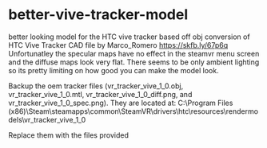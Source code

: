 # better-vive-tracker-model
better looking model for the HTC vive tracker based off obj conversion of HTC Vive Tracker CAD file by Marco_Romero https://skfb.ly/67p6q
Unfortunatley the specular maps have no effect in the steamvr menu screen and the diffuse maps look very flat. There seems to be only ambient lighting so its pretty limiting on how good you can make the model look. 

Backup the oem tracker files (vr_tracker_vive_1_0.obj, vr_tracker_vive_1_0.mtl, vr_tracker_vive_1_0_diff.png, and vr_tracker_vive_1_0_spec.png). They are located at:
C:\Program Files (x86)\Steam\steamapps\common\SteamVR\drivers\htc\resources\rendermodels\vr_tracker_vive_1_0

Replace them with the files provided
